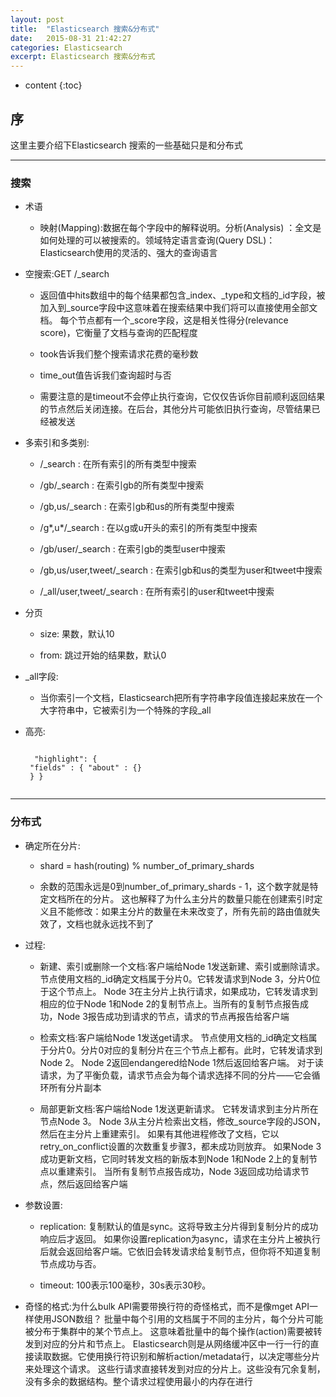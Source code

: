 ```yaml
---
layout: post
title:  "Elasticsearch 搜索&分布式"
date:   2015-08-31 21:42:27
categories: Elasticsearch
excerpt: Elasticsearch 搜索&分布式
---
```


* content
{:toc}


## 序

这里主要介绍下Elasticsearch 搜索的一些基础只是和分布式

---

### 搜索

 * 术语

   * 映射(Mapping):数据在每个字段中的解释说明。分析(Analysis)	：全文是如何处理的可以被搜索的。领域特定语言查询(Query DSL)：Elasticsearch使用的灵活的、强大的查询语言

 * 空搜索:GET /_search

   * 返回值中hits数组中的每个结果都包含_index、_type和文档的_id字段，被加入到_source字段中这意味着在搜索结果中我们将可以直接使用全部文档。
    每个节点都有一个_score字段，这是相关性得分(relevance score)，它衡量了文档与查询的匹配程度

   * took告诉我们整个搜索请求花费的毫秒数

   * time_out值告诉我们查询超时与否

   * 需要注意的是timeout不会停止执行查询，它仅仅告诉你目前顺利返回结果的节点然后关闭连接。在后台，其他分片可能依旧执行查询，尽管结果已经被发送

 * 多索引和多类别:

    * /_search : 在所有索引的所有类型中搜索

    * /gb/_search : 在索引gb的所有类型中搜索

    * /gb,us/_search : 在索引gb和us的所有类型中搜索

    * /g*,u*/_search : 在以g或u开头的索引的所有类型中搜索

    * /gb/user/_search : 在索引gb的类型user中搜索

    * /gb,us/user,tweet/_search : 在索引gb和us的类型为user和tweet中搜索

    * /_all/user,tweet/_search : 在所有索引的user和tweet中搜索

 * 分页

    * size: 果数，默认10

    * from: 跳过开始的结果数，默认0

 * _all字段:

    * 当你索引一个文档，Elasticsearch把所有字符串字段值连接起来放在一个大字符串中，它被索引为一个特殊的字段_all

 * 高亮:
     <pre><code>
     "highlight": {
    "fields" : { "about" : {}
    } }
    </code></pre>

---

### 分布式

 * 确定所在分片:

   * shard = hash(routing) % number_of_primary_shards

   * 余数的范围永远是0到number_of_primary_shards - 1，这个数字就是特定文档所在的分片。
    这也解释了为什么主分片的数量只能在创建索引时定义且不能修改：如果主分片的数量在未来改变了，所有先前的路由值就失效了，文档也就永远找不到了

 * 过程:

   * 新建、索引或删除一个文档:客户端给Node 1发送新建、索引或删除请求。
    节点使用文档的_id确定文档属于分片0。它转发请求到Node 3，分片0位于这个节点上。
    Node 3在主分片上执行请求，如果成功，它转发请求到相应的位于Node 1和Node
    2的复制节点上。当所有的复制节点报告成功，Node 3报告成功到请求的节点，请求的节点再报告给客户端

   * 检索文档:客户端给Node 1发送get请求。
    节点使用文档的_id确定文档属于分片0。分片0对应的复制分片在三个节点上都有。此时，它转发请求到Node 2。
    Node 2返回endangered给Node 1然后返回给客户端。
    对于读请求，为了平衡负载，请求节点会为每个请求选择不同的分片——它会循环所有分片副本

   * 局部更新文档:客户端给Node 1发送更新请求。
    它转发请求到主分片所在节点Node 3。
    Node 3从主分片检索出文档，修改_source字段的JSON，然后在主分片上重建索引。
    如果有其他进程修改了文档，它以retry_on_conflict设置的次数重复步骤3，都未成功则放弃。
    如果Node 3成功更新文档，它同时转发文档的新版本到Node 1和Node 2上的复制节点以重建索引。
    当所有复制节点报告成功，Node 3返回成功给请求节点，然后返回给客户端

 * 参数设置:

   * replication:
    复制默认的值是sync。这将导致主分片得到复制分片的成功响应后才返回。
    如果你设置replication为async，请求在主分片上被执行后就会返回给客户端。它依旧会转发请求给复制节点，但你将不知道复制节点成功与否。

   * timeout:
    100表示100毫秒，30s表示30秒。

 * 奇怪的格式:为什么bulk API需要带换行符的奇怪格式，而不是像mget API一样使用JSON数组？
    批量中每个引用的文档属于不同的主分片，每个分片可能被分布于集群中的某个节点上。
    这意味着批量中的每个操作(action)需要被转发到对应的分片和节点上。
    Elasticsearch则是从网络缓冲区中一行一行的直接读取数据。它使用换行符识别和解析action/metadata行，以决定哪些分片来处理这个请求。
    这些行请求直接转发到对应的分片上。这些没有冗余复制，没有多余的数据结构。整个请求过程使用最小的内存在进行